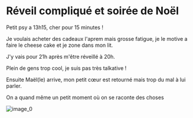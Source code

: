 # Réveil compliqué et soirée de Noël 
Petit psy a 13h15, cher pour 15 minutes !

Je voulais acheter des cadeaux l'aprem mais grosse fatigue, je le motive a faire le cheese cake et je zone dans mon lit.

J'y vais pour 21h après m'être réveillé à 20h. 

Plein de gens trop cool, je suis pas très talkative !

Ensuite Maël(le) arrive, mon petit cœur est retourné mais trop du mal à lui parler.

On a quand même un petit moment où on se raconte des choses 

![image_0](images/image_91.jpg)